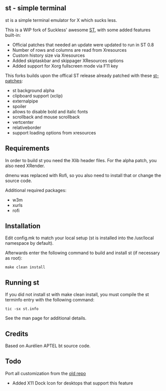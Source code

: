st - simple terminal
--------------------
st is a simple terminal emulator for X which sucks less.

This is a WIP fork of Suckless' awesome [ST](http://st.suckless.org), with some added features built-in:
  - Official patches that needed an update were updated to run in ST 0.8
  - Number of rows and columns are read from Xresources
  - Custom history size via Xresources
  - Added skiptaskbar and skippager XResources options
  - Added support for Xorg fullscreen mode via F11 key

This forks builds upon the offical ST release already patched with these [st-patches](https://st.suckless.org/patches/):
  - st background alpha
  - clipboard support (xclip)
  - externalpipe
  - spoiler
  - allows to disable bold and italic fonts
  - scrollback and mouse scrollback
  - vertcenter
  - relativeborder
  - support loading options from xresources

Requirements
------------
In order to build st you need the Xlib header files.
For the alpha patch, you also need XRender.

dmenu was replaced with Rofi, so you also need to install that or change the source code.

Additional required packages:
  - w3m
  - xurls
  - rofi

Installation
------------
Edit config.mk to match your local setup (st is installed into
the /usr/local namespace by default).

Afterwards enter the following command to build and install st (if
necessary as root):

    make clean install


Running st
----------
If you did not install st with make clean install, you must compile
the st terminfo entry with the following command:

    tic -sx st.info

See the man page for additional details.

Credits
-------
Based on Aurélien APTEL <aurelien dot aptel at gmail dot com> bt source code.

Todo
----

Port all customization from the [old repo](https://github.com/mcaimi/xst)
  - Added X11 Dock Icon for desktops that support this feature


